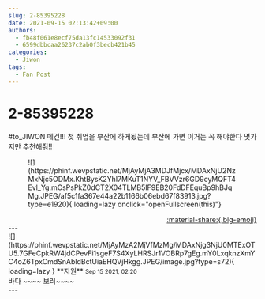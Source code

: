```yaml
---
slug: 2-85395228
date: 2021-09-15 02:13:42+09:00
authors:
  - fb48f061e8ecf75da13fc14533092f31
  - 6599dbbcaa26237c2ab0f3becb421b45
categories:
  - Jiwon
tags:
  - Fan Post
---
```


# 2-85395228

<div class="post-container" markdown="1">
<div class="content-container md-sidebar__scrollwrap" markdown="1">

\#to_JIWON 메건!!! 첫 취업을 부산에 하게됬는데 부산에 가면 이거는 꼭 해야한다 몇가지만 추천해줘!!
<figure markdown="1">
![](https://phinf.wevpstatic.net/MjAyMjA3MDJfMjcx/MDAxNjU2NzMxNjc5ODMx.KhtBysK2YhI7MKuT1NYV_FBVVzr6GD9cyMQFT4Evl_Yg.mCsPsPkZ0dCT2X04TLMB5IF9EB20FdDFEquBp9hBJqMg.JPEG/af5c1fa367e44a22b1166b06ebd67f83913.jpg?type=e1920){ loading=lazy onclick="openFullscreen(this)"}
</figure>


</div>
</div>

<div style="text-align: right;" markdown="1">
<a href="https://weverse.io/fromis9/fanpost/2-85395228" style="text-align: right;">:material-share:{.big-emoji}</a>
</div>
---

<div class="comments-container md-sidebar__scrollwrap" markdown="1">
<div class="comment" markdown="1">
<div class='id-container' markdown="1">
![](https://phinf.wevpstatic.net/MjAyMzA2MjVfMzMg/MDAxNjg3NjU0MTExOTU5.7GFeCpkRW4jdCPevFi1sgeF7S4XyLHRSJr1VOBRp7gEg.mY0LxqknzXmYC4oZ6TpxCmdSnAbldBctUiaEHQVjHkgg.JPEG/image.jpg?type=s72){ loading=lazy }
**<span class="artist">지원</span>** <small>Sep 15 2021, 02:20</small><br>
</div>
<div class='comment-body' markdown="1">
바다 ~~~~ 보러~~~~
</div>
</div>
</div>
---
